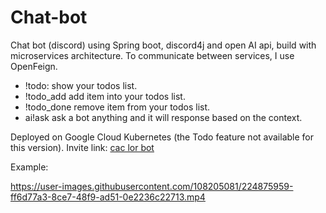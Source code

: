 # Chat-bot
Chat bot (discord) using Spring boot, discord4j and open AI api, build with microservices architecture.
To communicate between services, I use OpenFeign.
- !todo: show your todos list.
- !todo_add <item> add item into your todos list.
- !todo_done <item> remove item from your todos list.
- ai!ask <message> ask a bot anything and it will response based on the context.

Deployed on Google Cloud Kubernetes (the Todo feature not available for this version).
Invite link: <a href="https://discord.com/api/oauth2/authorize?client_id=1082483366055653478&permissions=4398046511095&scope=bot">cac lor bot</a>

Example: 

https://user-images.githubusercontent.com/108205081/224875959-ff6d77a3-8ce7-48f9-ad51-0e2236c22713.mp4

